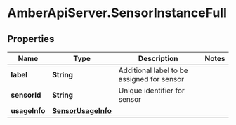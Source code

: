 # AmberApiServer.SensorInstanceFull

## Properties
Name | Type | Description | Notes
------------ | ------------- | ------------- | -------------
**label** | **String** | Additional label to be assigned for sensor | 
**sensorId** | **String** | Unique identifier for sensor | 
**usageInfo** | [**SensorUsageInfo**](SensorUsageInfo.md) |  | 
